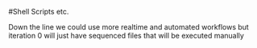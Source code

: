 #Shell Scripts etc. 

Down the line we could use more realtime and automated workflows but iteration 0 will just have sequenced files that will be executed manually

